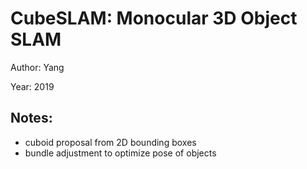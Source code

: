 # CubeSLAM: Monocular 3D Object SLAM

Author: Yang

Year: 2019

Notes:
---

* cuboid proposal from 2D bounding boxes
* bundle adjustment to optimize pose of objects 